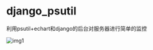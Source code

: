 # django_psutil
利用psutil+echart和django的后台对服务器进行简单的监控

![img1](http://www.elfgzp.cn/usr/ueditor/php/upload/image/20160610/1465495729135602.png)
